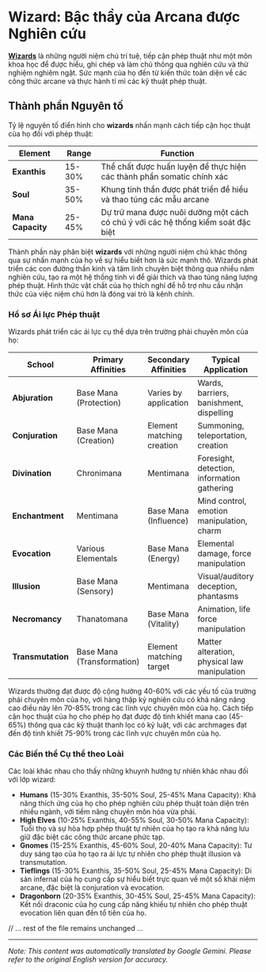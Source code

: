 # **Wizard**: Bậc thầy của Arcana được Nghiên cứu

[**Wizards**](/codex/Classes/Wizard/Wizard.md) là những người niệm chú trí tuệ, tiếp cận phép thuật như một môn khoa học để được hiểu, ghi chép và làm chủ thông qua nghiên cứu và thử nghiệm nghiêm ngặt. Sức mạnh của họ đến từ kiến thức toàn diện về các công thức arcane và thực hành tỉ mỉ các kỹ thuật phép thuật.

## Thành phần Nguyên tố

Tỷ lệ nguyên tố điển hình cho **wizards** nhấn mạnh cách tiếp cận học thuật của họ đối với phép thuật:

| Element | Range | Function |
|---------|------------|----------|
| **Exanthis** | 15-30% | Thể chất được huấn luyện để thực hiện các thành phần somatic chính xác |
| **Soul** | 35-50% | Khung tinh thần được phát triển để hiểu và thao túng các mẫu arcane |
| **Mana Capacity** | 25-45% | Dự trữ mana được nuôi dưỡng một cách có chủ ý với các hệ thống kiểm soát đặc biệt |

Thành phần này phân biệt **wizards** với những người niệm chú khác thông qua sự nhấn mạnh của họ về sự hiểu biết hơn là sức mạnh thô. Wizards phát triển các con đường thần kinh và tâm linh chuyên biệt thông qua nhiều năm nghiên cứu, tạo ra một hệ thống tinh vi để giải thích và thao túng năng lượng phép thuật. Hình thức vật chất của họ thích nghi để hỗ trợ nhu cầu nhận thức của việc niệm chú hơn là đóng vai trò là kênh chính.

### Hồ sơ Ái lực Phép thuật

Wizards phát triển các ái lực cụ thể dựa trên trường phái chuyên môn của họ:

| School | Primary Affinities | Secondary Affinities | Typical Application |
|--------------|-------------------|---------------------|---------------------|
| **Abjuration** | Base Mana (Protection) | Varies by application | Wards, barriers, banishment, dispelling |
| **Conjuration** | Base Mana (Creation) | Element matching creation | Summoning, teleportation, creation |
| **Divination** | Chronimana | Mentimana | Foresight, detection, information gathering |
| **Enchantment** | Mentimana | Base Mana (Influence) | Mind control, emotion manipulation, charm |
| **Evocation** | Various Elementals | Base Mana (Energy) | Elemental damage, force manipulation |
| **Illusion** | Base Mana (Sensory) | Mentimana | Visual/auditory deception, phantasms |
| **Necromancy** | Thanatomana | Base Mana (Vitality) | Animation, life force manipulation |
| **Transmutation** | Base Mana (Transformation) | Element matching target | Matter alteration, physical law manipulation |

Wizards thường đạt được độ cộng hưởng 40-60% với các yếu tố của trường phái chuyên môn của họ, với hàng thập kỷ nghiên cứu có khả năng nâng cao điều này lên 70-85% trong các lĩnh vực chuyên môn của họ. Cách tiếp cận học thuật của họ cho phép họ đạt được độ tinh khiết mana cao (45-65%) thông qua các kỹ thuật thanh lọc có kỷ luật, với các archmages đạt đến độ tinh khiết 75-90% trong các lĩnh vực chuyên môn của họ.

### Các Biến thể Cụ thể theo Loài

Các loài khác nhau cho thấy những khuynh hướng tự nhiên khác nhau đối với lớp wizard:

- **Humans** (15-30% Exanthis, 35-50% Soul, 25-45% Mana Capacity): Khả năng thích ứng của họ cho phép nghiên cứu phép thuật toàn diện trên nhiều ngành, với tiềm năng chuyên môn hóa vừa phải.
- **High Elves** (10-25% Exanthis, 40-55% Soul, 30-50% Mana Capacity): Tuổi thọ và sự hòa hợp phép thuật tự nhiên của họ tạo ra khả năng lưu giữ đặc biệt các công thức arcane phức tạp.
- **Gnomes** (15-25% Exanthis, 45-60% Soul, 20-40% Mana Capacity): Tư duy sáng tạo của họ tạo ra ái lực tự nhiên cho phép thuật illusion và transmutation.
- **Tieflings** (15-30% Exanthis, 35-50% Soul, 25-45% Mana Capacity): Di sản infernal của họ cung cấp sự hiểu biết trực quan về một số khái niệm arcane, đặc biệt là conjuration và evocation.
- **Dragonborn** (20-35% Exanthis, 30-45% Soul, 25-45% Mana Capacity): Kết nối draconic của họ cung cấp năng khiếu tự nhiên cho phép thuật evocation liên quan đến tổ tiên của họ.

// ... rest of the file remains unchanged ... 


---
_Note: This content was automatically translated by Google Gemini. Please refer to the original English version for accuracy._